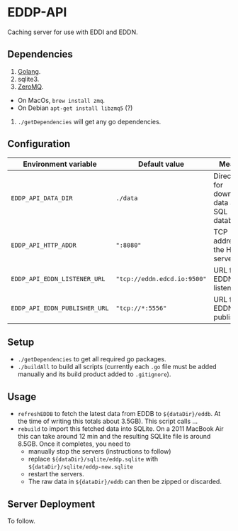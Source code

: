 # EDDP-API
Caching server for use with EDDI and EDDN.

## Dependencies

1. [Golang](https://golang.org/dl/).
1. sqlite3.
1. [ZeroMQ](http://zeromq.org/intro:get-the-software). 
  * On MacOs, `brew install zmq`.
  * On Debian `apt-get install libzmq5` (?)
1. `./getDependencies` will get any go dependencies.

## Configuration

Environment variable          | Default value               | Meaning
----------------------------- | --------------------------- | -------
`EDDP_API_DATA_DIR`           | `./data`                    | Directory for downloaded data and SQL database
`EDDP_API_HTTP_ADDR`          | `":8080"`                   | TCP address for the HTTP server
`EDDP_API_EDDN_LISTENER_URL`  | `"tcp://eddn.edcd.io:9500"` | URL for the EDDN listener
`EDDP_API_EDDN_PUBLISHER_URL` | `"tcp://*:5556"`            | URL for the EDDN publisher

## Setup

* `./getDependencies` to get all required go packages.
* `./buildAll` to build all scripts (currently each `.go` file must be added manually and its build product added to `.gitignore`).

## Usage

* `refreshEDDB` to fetch the latest data from EDDB to `${dataDir}/eddb`. At the time of writing this totals about 3.5GB). This script calls ...
* `rebuild` to import this fetched data into SQLite. On a 2011 MacBook Air this can take around 12 min and the resulting SQLlite file is around 8.5GB. Once it completes, you need to
  * manually stop the servers (instructions to follow)
  * replace `${dataDir}/sqlite/eddp.sqlite` with `${dataDir}/sqlite/eddp-new.sqlite`
  * restart the servers.
  * The raw data in `${dataDir}/eddb` can then be zipped or discarded.

## Server Deployment

To follow.
